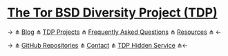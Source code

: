 # [The Tor BSD Diversity Project (TDP)](index.html) #

-> &#8916; [Blog](blog.html) &#8916; [TDP Projects](projects.html) &#8916; [Frequently Asked Questions](faq.html) &#8916; [Resources](resources.html) &#8916; <-

-> &#8916; [GitHub Repositories](https://github.com/torbsd) &#8916; [Contact](contact.html) &#8916; [TDP Hidden Service](http://bptfp7py2wclht26.onion/) &#8916;<-
